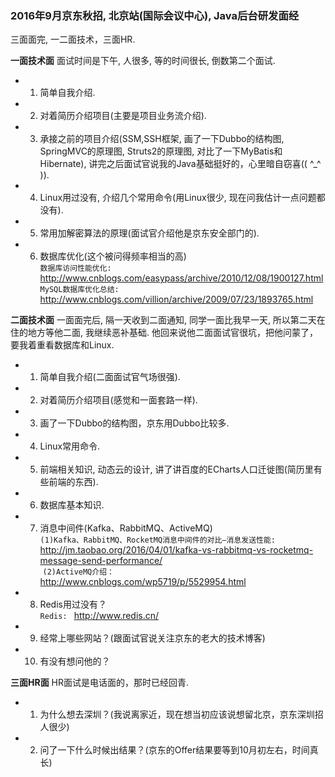### 2016年9月京东秋招, 北京站(国际会议中心), Java后台研发面经 ###
 三面面完, 一二面技术，三面HR.

<Strong>一面技术面</Strong>
  面试时间是下午, 人很多, 等的时间很长, 倒数第二个面试.
* 1. 简单自我介绍.
* 2. 对着简历介绍项目(主要是项目业务流介绍).
* 3. 承接之前的项目介绍(SSM,SSH框架, 画了一下Dubbo的结构图, SpringMVC的原理图, Struts2的原理图, 对比了一下MyBatis和Hibernate), 讲完之后面试官说我的Java基础挺好的，心里暗自窃喜(( ^_^ )).
* 4. Linux用过没有, 介绍几个常用命令(用Linux很少, 现在问我估计一点问题都没有).
* 5. 常用加解密算法的原理(面试官介绍他是京东安全部门的).
* 6. 数据库优化(这个被问得频率相当的高)     
 `数据库访问性能优化: `  <http://www.cnblogs.com/easypass/archive/2010/12/08/1900127.html>    
 `MySQL数据库优化总结: `  <http://www.cnblogs.com/villion/archive/2009/07/23/1893765.html>   

<Strong>二面技术面</Strong>
  一面面完后, 隔一天收到二面通知, 同学一面比我早一天, 所以第二天在住的地方等他二面, 我继续恶补基础. 他回来说他二面面试官很坑，把他问蒙了，要我着重看数据库和Linux.
* 1. 简单自我介绍(二面面试官气场很强).
* 2. 对着简历介绍项目(感觉和一面套路一样).
* 3. 画了一下Dubbo的结构图，京东用Dubbo比较多.
* 4. Linux常用命令.
* 5. 前端相关知识, 动态云的设计, 讲了讲百度的ECharts人口迁徙图(简历里有些前端的东西).
* 6. 数据库基本知识. 
* 7. 消息中间件(Kafka、RabbitMQ、ActiveMQ)   
  `(1)Kafka、RabbitMQ、RocketMQ消息中间件的对比—消息发送性能: `  <http://jm.taobao.org/2016/04/01/kafka-vs-rabbitmq-vs-rocketmq-message-send-performance/>     
  `(2)ActiveMQ介绍： ` <http://www.cnblogs.com/wp5719/p/5529954.html> 
* 8. Redis用过没有？   
  `Redis: ` <http://www.redis.cn/> 
* 9. 经常上哪些网站？(跟面试官说关注京东的老大的技术博客)
* 10. 有没有想问他的？

<Strong>三面HR面</Strong>
  HR面试是电话面的，那时已经回青.
* 1. 为什么想去深圳？(我说离家近，现在想当初应该说想留北京，京东深圳招人很少)
* 2. 问了一下什么时候出结果？(京东的Offer结果要等到10月初左右，时间真长)

